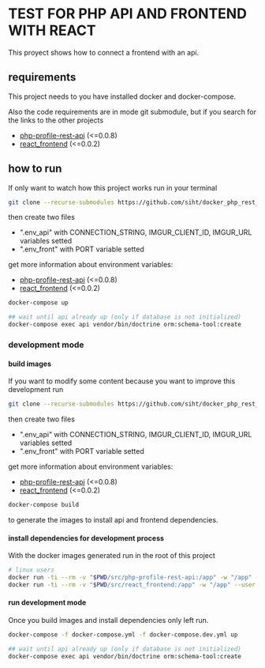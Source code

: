# TEST FOR PHP API AND FRONTEND WITH REACT

This proyect shows how to connect a frontend with an api.

## requirements

This project needs to you have installed docker and docker-compose.

Also the code requirements are in mode git submodule, but if you search for the links to the other projects

- [php-profile-rest-api](https://github.com/siht/php-profile-rest-api) (<=0.0.8)
- [react_frontend](https://github.com/siht/react_frontend.git) (<=0.0.2)

## how to run

If only want to watch how this project works run in your terminal

```sh
git clone --recurse-submodules https://github.com/siht/docker_php_rest_with_front.git
```

then create two files

- ".env_api" with CONNECTION_STRING, IMGUR_CLIENT_ID, IMGUR_URL variables setted
- ".env_front" with PORT variable setted

get more information about environment variables:

- [php-profile-rest-api](https://github.com/siht/php-profile-rest-api) (<=0.0.8)
- [react_frontend](https://github.com/siht/react_frontend.git) (<=0.0.2)

```sh
docker-compose up

## wait until api already up (only if database is not initialized)
docker-compose exec api vendor/bin/doctrine orm:schema-tool:create
```

### development mode

#### build images

If you want to modify some content because you want to improve this development run

```sh
git clone --recurse-submodules https://github.com/siht/docker_php_rest_with_front.git
```

then create two files

- ".env_api" with CONNECTION_STRING, IMGUR_CLIENT_ID, IMGUR_URL variables setted
- ".env_front" with PORT variable setted

get more information about environment variables:

- [php-profile-rest-api](https://github.com/siht/php-profile-rest-api) (<=0.0.8)
- [react_frontend](https://github.com/siht/react_frontend.git) (<=0.0.2)

```sh
docker-compose build
```

to generate the images to install api and frontend dependencies.

#### install dependencies for development process

With the docker images generated run in the root of this project

```sh
# linux users
docker run -ti --rm -v "$PWD/src/php-profile-rest-api:/app" -w "/app" --user "$(id -u):$(id -g)" react_with_php_api_api composer install
docker run -ti --rm -v "$PWD/src/react_frontend:/app" -w "/app" --user "$(id -u):$(id -g)" node:12.16.3-alpine npm i
```

#### run development mode

Once you build images and install dependencies only left run.

```sh
docker-compose -f docker-compose.yml -f docker-compose.dev.yml up

## wait until api already up (only if database is not initialized)
docker-compose exec api vendor/bin/doctrine orm:schema-tool:create
```
